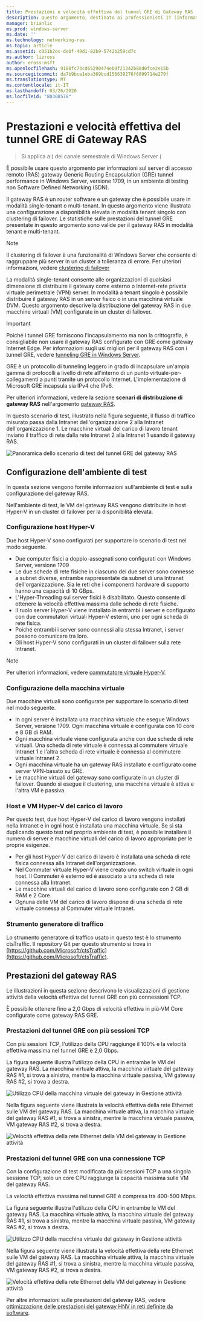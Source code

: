 ```yaml
---
title: Prestazioni e velocità effettiva del tunnel GRE di Gateway RAS
description: Questo argomento, destinato ai professionisti IT (Information Technology), fornisce informazioni sulle prestazioni della velocità effettiva sui tunnel GRE (Generic Routing Encapsulation) del gateway RAS.
manager: brianlic
ms.prod: windows-server
ms.date: ''
ms.technology: networking-ras
ms.topic: article
ms.assetid: c051b2ec-de0f-49d1-82b9-5742b259cd7c
ms.author: lizross
author: eross-msft
ms.openlocfilehash: 9188fc73cd65290474eb9f21342b88d0fce2e15b
ms.sourcegitcommit: da7b9bce1eba369bcd156639276f6899714e279f
ms.translationtype: MT
ms.contentlocale: it-IT
ms.lasthandoff: 03/26/2020
ms.locfileid: "80308578"
---
```

# <a name="ras-gateway-gre-tunnel-throughput-and-performance"></a>Prestazioni e velocità effettiva del tunnel GRE di Gateway RAS

>Si applica a:\) del canale semestrale di Windows Server \(

È possibile usare questo argomento per informazioni sul server di accesso remoto \(RAS\) gateway Generic Routing Encapsulation \(GRE\) tunnel performance in Windows Server, versione 1709, in un ambiente di testing non Software Defined Networking \(SDN\).

Il gateway RAS è un router software e un gateway che è possibile usare in modalità single-tenant o multi-tenant. In questo argomento viene illustrata una configurazione a disponibilità elevata in modalità tenant singolo con clustering di failover. Le statistiche sulle prestazioni del tunnel GRE presentate in questo argomento sono valide per il gateway RAS in modalità tenant e multi-tenant.

>[!NOTE]
>Il clustering di failover è una funzionalità di Windows Server che consente di raggruppare più server in un cluster a tolleranza di errore. Per ulteriori informazioni, vedere [clustering di failover](../../../failover-clustering/failover-clustering-overview.md)

La modalità single-tenant consente alle organizzazioni di qualsiasi dimensione di distribuire il gateway come esterno o Internet\-rete privata virtuale perimetrale \(VPN\) server. In modalità a tenant singolo è possibile distribuire il gateway RAS in un server fisico o in una macchina virtuale \(\)VM. Questo argomento descrive la distribuzione del gateway RAS in due macchine virtuali \(VM\) configurate in un cluster di failover.

>[!IMPORTANT]
>Poiché i tunnel GRE forniscono l'incapsulamento ma non la crittografia, è consigliabile non usare il gateway RAS configurato con GRE come gateway Internet Edge. Per informazioni sugli usi migliori per il gateway RAS con i tunnel GRE, vedere [tunneling GRE in Windows Server](gre-tunneling-windows-server.md).

GRE è un protocollo di tunneling leggero in grado di incapsulare un'ampia gamma di protocolli a livello di rete all'interno di un punto virtuale\-per\-collegamenti a punti tramite un protocollo Internet. L'implementazione di Microsoft GRE incapsula sia IPv4 che IPv6.

Per ulteriori informazioni, vedere la sezione **scenari di distribuzione di gateway RAS** nell'argomento [gateway RAS](https://docs.microsoft.com/windows-server/remote/remote-access/ras-gateway/ras-gateway#bkmk_deploy). 

In questo scenario di test, illustrato nella figura seguente, il flusso di traffico misurato passa dalla Intranet dell'organizzazione 2 alla Intranet dell'organizzazione 1. Le macchine virtuali del carico di lavoro tenant inviano il traffico di rete dalla rete Intranet 2 alla Intranet 1 usando il gateway RAS.

![Panoramica dello scenario di test del tunnel GRE del gateway RAS](../../media/GRE-Tunnel-Perf/Gre-Infrastructure.jpg)

## <a name="test-environment-configuration"></a>Configurazione dell'ambiente di test

In questa sezione vengono fornite informazioni sull'ambiente di test e sulla configurazione del gateway RAS.

Nell'ambiente di test, le VM del gateway RAS vengono distribuite in host Hyper\-V in un cluster di failover per la disponibilità elevata.

### <a name="hyper-v-host-configuration"></a>Configurazione host Hyper\-V

Due host Hyper\-V sono configurati per supportare lo scenario di test nel modo seguente. 

- Due computer fisici a doppio\-assegnati sono configurati con Windows Server, versione 1709
- Le due schede di rete fisiche in ciascuno dei due server sono connesse a subnet diverse, entrambe rappresentate da subnet di una Intranet dell'organizzazione. Sia le reti che i componenti hardware di supporto hanno una capacità di 10 GBps.
- L'Hyper-Threading sui server fisici è disabilitato. Questo consente di ottenere la velocità effettiva massima dalle schede di rete fisiche.
- Il ruolo server Hyper\-V viene installato in entrambi i server e configurato con due commutatori virtuali Hyper\-V esterni, uno per ogni scheda di rete fisica.
- Poiché entrambi i server sono connessi alla stessa Intranet, i server possono comunicare tra loro.
- Gli host Hyper\-V sono configurati in un cluster di failover sulla rete Intranet. 

>[!NOTE]
>Per ulteriori informazioni, vedere [commutatore virtuale Hyper-V](https://docs.microsoft.com/windows-server/virtualization/hyper-v-virtual-switch/hyper-v-virtual-switch).

### <a name="vm-configuration"></a>Configurazione della macchina virtuale

Due macchine virtuali sono configurate per supportare lo scenario di test nel modo seguente.

- In ogni server è installata una macchina virtuale che esegue Windows Server, versione 1709. Ogni macchina virtuale è configurata con 10 core e 8 GB di RAM.
- Ogni macchina virtuale viene configurata anche con due schede di rete virtuali. Una scheda di rete virtuale è connessa al commutere virtuale Intranet 1 e l'altra scheda di rete virtuale è connessa al commutere virtuale Intranet 2.
- Ogni macchina virtuale ha un gateway RAS installato e configurato come server VPN\-basato su GRE.
- Le macchine virtuali del gateway sono configurate in un cluster di failover. Quando si esegue il clustering, una macchina virtuale è attiva e l'altra VM è passiva.

### <a name="workload-hyper-v-hosts-and-vms"></a>Host e VM Hyper\-V del carico di lavoro

Per questo test, due host Hyper\-V del carico di lavoro vengono installati nella Intranet e in ogni host è installata una macchina virtuale. Se si sta duplicando questo test nel proprio ambiente di test, è possibile installare il numero di server e macchine virtuali del carico di lavoro appropriato per le proprie esigenze.

- Per gli host Hyper\-V del carico di lavoro è installata una scheda di rete fisica connessa alla Intranet dell'organizzazione.
- Nel Commuter virtuale Hyper\-V viene creato uno switch virtuale in ogni host. Il Commuter è esterno ed è associato a una scheda di rete connessa alla Intranet.
- Le macchine virtuali del carico di lavoro sono configurate con 2 GB di RAM e 2 Core.
- Ognuna delle VM del carico di lavoro dispone di una scheda di rete virtuale connessa al Commuter virtuale Intranet.

### <a name="traffic-generator-tool"></a>Strumento generatore di traffico

Lo strumento generatore di traffico usato in questo test è lo strumento ctsTraffic. Il repository Git per questo strumento si trova in [https://github.com/Microsoft/ctsTraffic](https://github.com/Microsoft/ctsTraffic).

## <a name="ras-gateway-performance"></a>Prestazioni del gateway RAS

Le illustrazioni in questa sezione descrivono le visualizzazioni di gestione attività della velocità effettiva del tunnel GRE con più connessioni TCP.

È possibile ottenere fino a 2,0 Gbps di velocità effettiva in più\-VM Core configurate come gateway RAS GRE.

### <a name="gre-tunnel-performance-with-multiple-tcp-sessions"></a>Prestazioni del tunnel GRE con più sessioni TCP

Con più sessioni TCP, l'utilizzo della CPU raggiunge il 100% e la velocità effettiva massima nel tunnel GRE è 2,0 Gbps.

La figura seguente illustra l'utilizzo della CPU in entrambe le VM del gateway RAS. La macchina virtuale attiva, la macchina virtuale del gateway RAS #1, si trova a sinistra, mentre la macchina virtuale passiva, VM gateway RAS #2, si trova a destra.

![Utilizzo CPU della macchina virtuale del gateway in Gestione attività](../../media/GRE-Tunnel-Perf/Gre-Tunnel-01.jpg)

Nella figura seguente viene illustrata la velocità effettiva della rete Ethernet sulle VM del gateway RAS. La macchina virtuale attiva, la macchina virtuale del gateway RAS #1, si trova a sinistra, mentre la macchina virtuale passiva, VM gateway RAS #2, si trova a destra.

![Velocità effettiva della rete Ethernet della VM del gateway in Gestione attività](../../media/GRE-Tunnel-Perf/Gre-Tunnel-02.jpg)


### <a name="gre-tunnel-performance-with-one-tcp-connection"></a>Prestazioni del tunnel GRE con una connessione TCP

Con la configurazione di test modificata da più sessioni TCP a una singola sessione TCP, solo un core CPU raggiunge la capacità massima sulle VM del gateway RAS.

La velocità effettiva massima nel tunnel GRE è compresa tra 400-500 Mbps.

La figura seguente illustra l'utilizzo della CPU in entrambe le VM del gateway RAS. La macchina virtuale attiva, la macchina virtuale del gateway RAS #1, si trova a sinistra, mentre la macchina virtuale passiva, VM gateway RAS #2, si trova a destra.

![Utilizzo CPU della macchina virtuale del gateway in Gestione attività](../../media/GRE-Tunnel-Perf/Gre-Tunnel-03.jpg)


Nella figura seguente viene illustrata la velocità effettiva della rete Ethernet sulle VM del gateway RAS. La macchina virtuale attiva, la macchina virtuale del gateway RAS #1, si trova a sinistra, mentre la macchina virtuale passiva, VM gateway RAS #2, si trova a destra.

![Velocità effettiva della rete Ethernet della VM del gateway in Gestione attività](../../media/GRE-Tunnel-Perf/Gre-Tunnel-04.jpg)

Per altre informazioni sulle prestazioni del gateway RAS, vedere [ottimizzazione delle prestazioni del gateway HNV in reti definite da software](https://docs.microsoft.com/windows-server/administration/performance-tuning/subsystem/software-defined-networking/hnv-gateway-performance).